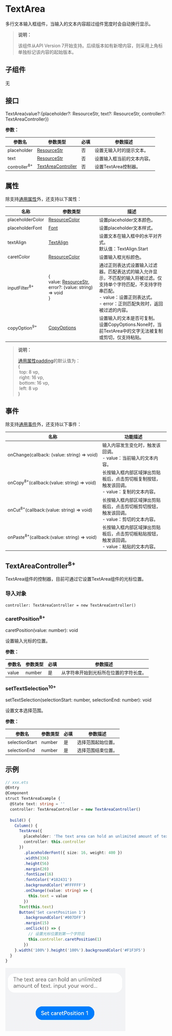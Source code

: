 # TextArea

多行文本输入框组件，当输入的文本内容超过组件宽度时会自动换行显示。

>  **说明：**
>
>  该组件从API Version 7开始支持。后续版本如有新增内容，则采用上角标单独标记该内容的起始版本。


## 子组件

无


## 接口

TextArea(value?:{placeholder?: ResourceStr, text?: ResourceStr, controller?: TextAreaController})

**参数：**

| 参数名                     | 参数类型                                     | 必填   | 参数描述           |
| ----------------------- | ---------------------------------------- | ---- | -------------- |
| placeholder      | [ResourceStr](ts-types.md#resourcestr)  | 否    | 设置无输入时的提示文本。     |
| text             | [ResourceStr](ts-types.md#resourcestr)  | 否    | 设置输入框当前的文本内容。     |
| controller<sup>8+</sup> | [TextAreaController](#textareacontroller8) | 否    | 设置TextArea控制器。 |


## 属性

除支持[通用属性](ts-universal-attributes-size.md)外，还支持以下属性：

| 名称                       | 参数类型                                     | 描述                                       |
| ------------------------ | ---------------------------------------- | ---------------------------------------- |
| placeholderColor         | [ResourceColor](ts-types.md#resourcecolor) | 设置placeholder文本颜色。                       |
| placeholderFont          | [Font](ts-types.md#font) | 设置placeholder文本样式。                                    |
| textAlign                | [TextAlign](ts-appendix-enums.md#textalign) | 设置文本在输入框中的水平对齐式。<br/>默认值：TextAlign.Start |
| caretColor               | [ResourceColor](ts-types.md#resourcecolor) | 设置输入框光标颜色。                               |
| inputFilter<sup>8+</sup> | {<br/>value:&nbsp;[ResourceStr](ts-types.md#resourcestr),<br/>error?:&nbsp;(value:&nbsp;string) => void<br/>} | 通过正则表达式设置输入过滤器。匹配表达式的输入允许显示，不匹配的输入将被过滤。仅支持单个字符匹配，不支持字符串匹配。<br/>-&nbsp;value：设置正则表达式。<br/>-&nbsp;error：正则匹配失败时，返回被过滤的内容。 |
| copyOption<sup>9+</sup>  | [CopyOptions](ts-appendix-enums.md#copyoptions9) | 设置输入的文本是否可复制。<br>设置CopyOptions.None时，当前TextArea中的文字无法被复制或剪切，仅支持粘贴。 |

>  **说明：**
>
>  [通用属性padding](ts-universal-attributes-size.md)的默认值为：<br>{<br>&nbsp;top: 8 vp,<br>&nbsp;right: 16 vp,<br>&nbsp;bottom: 16 vp,<br>&nbsp;left: 8 vp<br> }


## 事件

除支持[通用事件](ts-universal-events-click.md)外，还支持以下事件：

| 名称                                                         | 功能描述                                                     |
| ------------------------------------------------------------ | ------------------------------------------------------------ |
| onChange(callback:&nbsp;(value:&nbsp;string)&nbsp;=&gt;&nbsp;void) | 输入内容发生变化时，触发该回调。<br/>- value：当前输入的文本内容。    |
| onCopy<sup>8+</sup>(callback:(value:&nbsp;string)&nbsp;=&gt;&nbsp;void) | 长按输入框内部区域弹出剪贴板后，点击剪切板复制按钮，触发该回调。<br/>- value：复制的文本内容。 |
| onCut<sup>8+</sup>(callback:(value:&nbsp;string)&nbsp;=&gt;&nbsp;void) | 长按输入框内部区域弹出剪贴板后，点击剪切板剪切按钮，触发该回调。<br/>- value：剪切的文本内容。 |
| onPaste<sup>8+</sup>(callback:(value:&nbsp;string)&nbsp;=&gt;&nbsp;void) | 长按输入框内部区域弹出剪贴板后，点击剪切板粘贴按钮，触发该回调。<br/>- value：粘贴的文本内容。 |

## TextAreaController<sup>8+</sup>

TextArea组件的控制器，目前可通过它设置TextArea组件的光标位置。

### 导入对象

```
controller: TextAreaController = new TextAreaController()
```

### caretPosition<sup>8+</sup>

caretPosition(value: number): void

设置输入光标的位置。

**参数：**

| 参数名 | 参数类型 | 必填 | 参数描述                               |
| ------ | -------- | ---- | -------------------------------------- |
| value  | number   | 是   | 从字符串开始到光标所在位置的字符长度。 |

### setTextSelection<sup>10+</sup>

setTextSelection(selectionStart: number, selectionEnd: number): void

设置文本选择范围。

**参数：**

| 参数名         | 参数类型 | 必填 | 参数描述           |
| -------------- | -------- | ---- | ------------------ |
| selectionStart | number   | 是   | 选择范围起始位置。 |
| selectionEnd   | number   | 是   | 选择范围结束位置。 |

## 示例

```ts
// xxx.ets
@Entry
@Component
struct TextAreaExample {
  @State text: string = ''
  controller: TextAreaController = new TextAreaController()

  build() {
    Column() {
      TextArea({
        placeholder: 'The text area can hold an unlimited amount of text. input your word...',
        controller: this.controller
      })
        .placeholderFont({ size: 16, weight: 400 })
        .width(336)
        .height(56)
        .margin(20)
        .fontSize(16)
        .fontColor('#182431')
        .backgroundColor('#FFFFFF')
        .onChange((value: string) => {
          this.text = value
        })
      Text(this.text)
      Button('Set caretPosition 1')
        .backgroundColor('#007DFF')
        .margin(15)
        .onClick(() => {
          // 设置光标位置到第一个字符后
          this.controller.caretPosition(1)
        })
    }.width('100%').height('100%').backgroundColor('#F1F3F5')
  }
}
```

![textArea](figures/textArea.gif)